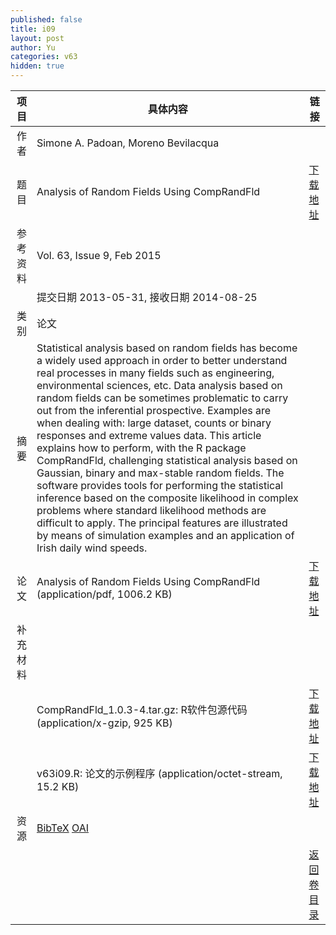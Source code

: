 ```yaml
---
published: false
title: i09
layout: post
author: Yu
categories: v63
hidden: true
---
```


| 项目 | 具体内容 | 链接 |
|---:|---|---|
| 作者 | Simone A. Padoan, Moreno Bevilacqua| |
| 题目 |Analysis of Random Fields Using CompRandFld | [下载地址](http://www.jstatsoft.org/v63/i09/paper) |
| 参考资料 |Vol. 63, Issue 9, Feb 2015 | |
| | 提交日期 2013-05-31, 接收日期 2014-08-25| | 
| 类别 | 论文| |
| 摘要 | Statistical analysis based on random fields has become a widely used approach in order to better understand real processes in many fields such as engineering, environmental sciences, etc. Data analysis based on random fields can be sometimes problematic to carry out from the inferential prospective. Examples are when dealing with: large dataset, counts or binary responses and extreme values data. This article explains how to perform, with the R package CompRandFld, challenging statistical analysis based on Gaussian, binary and max-stable random fields. The software provides tools for performing the statistical inference based on the composite likelihood in complex problems where standard likelihood methods are difficult to apply. The principal features are illustrated by means of simulation examples and an application of Irish daily wind speeds.| |
| 论文 | Analysis of Random Fields Using CompRandFld  (application/pdf, 1006.2 KB)| [下载地址](http://www.jstatsoft.org/v63/i09/paper) |
| 补充材料 | | |
| |CompRandFld_1.0.3-4.tar.gz: R软件包源代码  (application/x-gzip, 925 KB)|  [下载地址](http://www.jstatsoft.org/v63/i09/supp/1) |
| |v63i09.R:                   论文的示例程序  (application/octet-stream, 15.2 KB)|  [下载地址](http://www.jstatsoft.org/v63/i09/supp/2) |
| 资源 | [BibTeX](http://www.jstatsoft.org/v63/i09/bibtex) [OAI](http://www.jstatsoft.org/oai?verb=GetRecord&identifier=oai.jstatsoft/v63/i09&prefix=oai_dc)| |
| |  | [返回卷目录]({{site.baseurl}}/volume/v63.html) |